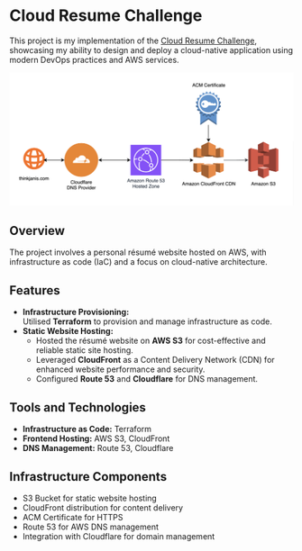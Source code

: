 # Cloud Resume Challenge  

This project is my implementation of the [Cloud Resume Challenge](https://cloudresumechallenge.dev/), showcasing my ability to design and deploy a cloud-native application using modern DevOps practices and AWS services.  

![Architecture Diagram](js_crc.png)

## Overview  

The project involves a personal résumé website hosted on AWS, with infrastructure as code (IaC) and a focus on cloud-native architecture.

## Features  

- **Infrastructure Provisioning:**  
  Utilised **Terraform** to provision and manage infrastructure as code.  
- **Static Website Hosting:**  
  - Hosted the résumé website on **AWS S3** for cost-effective and reliable static site hosting.  
  - Leveraged **CloudFront** as a Content Delivery Network (CDN) for enhanced website performance and security.
  - Configured **Route 53** and **Cloudflare** for DNS management.

## Tools and Technologies  

- **Infrastructure as Code:** Terraform
- **Frontend Hosting:** AWS S3, CloudFront
- **DNS Management:** Route 53, Cloudflare

## Infrastructure Components

- S3 Bucket for static website hosting
- CloudFront distribution for content delivery
- ACM Certificate for HTTPS
- Route 53 for AWS DNS management
- Integration with Cloudflare for domain management